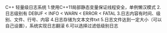 C++ 轻量级日志系统
    1.使用C++11局部静态变量保证线程安全，单例懒汉模式
    2.日志级别有 DEBUF < INFO < WARN < ERROR < FATAL
    3.日志内容有时间、级别、文件、行号、内容
    4.日志存储为文本文件txt
    5.日志文件达到一定大小（可以自己设置），系统实现日志翻滚
    6.可以选择过滤低级别日志


